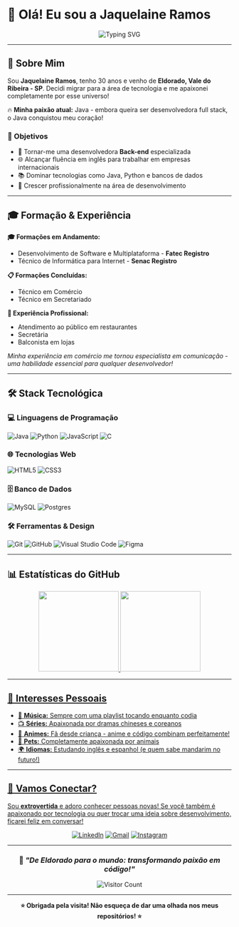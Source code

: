 # 👋 Olá! Eu sou a Jaquelaine Ramos

<div align="center">

![Typing SVG](https://readme-typing-svg.herokuapp.com/?color=ff69b4&size=35&center=true&vCenter=true&width=1000&lines=Bem-vinda+ao+meu+perfil!+🚀;Aspirante+a+Desenvolvedora+Back-end;Apaixonada+por+Java+e+Tecnologia!;De+Eldorado-SP+para+o+mundo+da+tech!+💻)

</div>

---

## 🌟 Sobre Mim

Sou **Jaquelaine Ramos**, tenho 30 anos e venho de **Eldorado, Vale do Ribeira - SP**. Decidi migrar para a área de tecnologia e me apaixonei completamente por esse universo! 

🔥 **Minha paixão atual:** Java - embora queira ser desenvolvedora full stack, o Java conquistou meu coração!

### 🎯 Objetivos
- 🚀 Tornar-me uma desenvolvedora **Back-end** especializada
- 🌐 Alcançar fluência em inglês para trabalhar em empresas internacionais
- 📚 Dominar tecnologias como Java, Python e bancos de dados
- 🌟 Crescer profissionalmente na área de desenvolvimento

---

## 🎓 Formação & Experiência

**🎓 Formações em Andamento:**
- Desenvolvimento de Software e Multiplataforma - **Fatec Registro**
- Técnico de Informática para Internet - **Senac Registro**

**📋 Formações Concluídas:**
- Técnico em Comércio
- Técnico em Secretariado

**💼 Experiência Profissional:**
- Atendimento ao público em restaurantes
- Secretária
- Balconista em lojas

*Minha experiência em comércio me tornou especialista em comunicação - uma habilidade essencial para qualquer desenvolvedor!*

---

## 🛠️ Stack Tecnológica

### 💻 Linguagens de Programação
![Java](https://img.shields.io/badge/java-%23ED8B00.svg?style=for-the-badge&logo=openjdk&logoColor=white)
![Python](https://img.shields.io/badge/python-3670A1?style=for-the-badge&logo=python&logoColor=ffdd54)
![JavaScript](https://img.shields.io/badge/javascript-%23323330.svg?style=for-the-badge&logo=javascript&logoColor=%23F7DF1E)
![C](https://img.shields.io/badge/c-%2300599C.svg?style=for-the-badge&logo=c&logoColor=white)

### 🌐 Tecnologias Web
![HTML5](https://img.shields.io/badge/html5-%23E34F26.svg?style=for-the-badge&logo=html5&logoColor=white)
![CSS3](https://img.shields.io/badge/css3-%231572B6.svg?style=for-the-badge&logo=css3&logoColor=white)

### 🗄️ Banco de Dados
![MySQL](https://img.shields.io/badge/mysql-%2300f.svg?style=for-the-badge&logo=mysql&logoColor=white)
![Postgres](https://img.shields.io/badge/postgres-%23316192.svg?style=for-the-badge&logo=postgresql&logoColor=white)

### 🛠️ Ferramentas & Design
![Git](https://img.shields.io/badge/git-%23F05033.svg?style=for-the-badge&logo=git&logoColor=white)
![GitHub](https://img.shields.io/badge/github-%23121011.svg?style=for-the-badge&logo=github&logoColor=white)
![Visual Studio Code](https://img.shields.io/badge/Visual%20Studio%20Code-0078d7.svg?style=for-the-badge&logo=visual-studio-code&logoColor=white)
![Figma](https://img.shields.io/badge/figma-%23F24E1E.svg?style=for-the-badge&logo=figma&logoColor=white)

---

## 📊 Estatísticas do GitHub

<div align="center">
  <a href="https://github.com/jk-ramos">
  <img height="180em" src="https://github-readme-stats.vercel.app/api?username=jk-ramos&show_icons=true&theme=dracula&include_all_commits=true&count_private=true"/>
  <img height="180em" src="https://github-readme-stats.vercel.app/api/top-langs/?username=jk-ramos&layout=compact&langs_count=7&theme=dracula"/>
</div>

---

## 🎨 Interesses Pessoais

- 🎵 **Música:** Sempre com uma playlist tocando enquanto codia
- 📺 **Séries:** Apaixonada por dramas chineses e coreanos
- 🍃 **Animes:** Fã desde criança - anime e código combinam perfeitamente!
- 🐾 **Pets:** Completamente apaixonada por animais
- 🌍 **Idiomas:** Estudando inglês e espanhol (e quem sabe mandarim no futuro!)

---

## 🤝 Vamos Conectar?

Sou **extrovertida** e adoro conhecer pessoas novas! Se você também é apaixonado por tecnologia ou quer trocar uma ideia sobre desenvolvimento, ficarei feliz em conversar!

<div align="center">

[![LinkedIn](https://img.shields.io/badge/LinkedIn-%230077B5.svg?style=for-the-badge&logo=linkedin&logoColor=white)](seu-linkedin)
[![Gmail](https://img.shields.io/badge/Gmail-D14836?style=for-the-badge&logo=gmail&logoColor=white)](mailto:seu-email@gmail.com)
[![Instagram](https://img.shields.io/badge/Instagram-%23E4405F.svg?style=for-the-badge&logo=Instagram&logoColor=white)](seu-instagram)

</div>

---

<div align="center">

### 💫 *"De Eldorado para o mundo: transformando paixão em código!"*

![Visitor Count](https://komarev.com/ghpvc/?username=jk-ramos&color=ff69b4&style=flat-square&label=Profile+Views)

</div>

---

<div align="center">

**⭐ Obrigada pela visita! Não esqueça de dar uma olhada nos meus repositórios! ⭐**

</div>